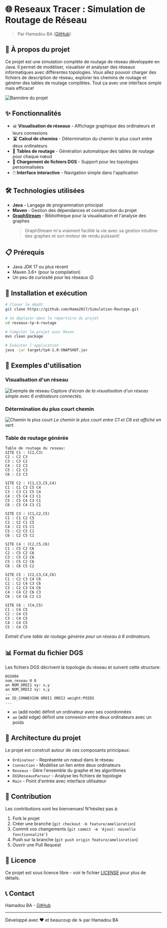 
# 🌐 Reseaux Tracer : Simulation de Routage de Réseau
> Par Hamadou BA ([GitHub](https://github.com/Hama2017))

## 🚀 À propos du projet

Ce projet est une simulation complète de routage de réseau développée en Java. Il permet de modéliser, visualiser et analyser des réseaux informatiques avec différentes topologies. Vous allez pouvoir charger des fichiers de description de réseau, explorer les chemins de routage et générer des tables de routage complètes. Tout ça avec une interface simple mais efficace!

![Bannière du projet](src/main/resources/images/img3.png)

## ✨ Fonctionnalités

- 📊 **Visualisation de réseaux** - Affichage graphique des ordinateurs et leurs connexions
- 🛣️ **Calcul de chemins** - Détermination du chemin le plus court entre deux ordinateurs
- 📝 **Tables de routage** - Génération automatique des tables de routage pour chaque nœud
- 🔄 **Chargement de fichiers DGS** - Support pour les topologies personnalisées
- 🖱️ **Interface interactive** - Navigation simple dans l'application

## 🛠️ Technologies utilisées

- **Java** - Langage de programmation principal
- **Maven** - Gestion des dépendances et construction du projet
- **[GraphStream](https://graphstream-project.org/)** - Bibliothèque pour la visualisation et l'analyse des graphes
  > GraphStream m'a vraiment facilité la vie avec sa gestion intuitive des graphes et son moteur de rendu puissant!

## 📋 Prérequis

- Java JDK 17 ou plus récent
- Maven 3.6+ (pour la compilation)
- Un peu de curiosité pour les réseaux 😉

## 🚀 Installation et exécution

```bash
# Cloner le dépôt
git clone https://github.com/Hama2017/Simulation-Routage.git

# Se déplacer dans le répertoire du projet
cd reseaux-tp-4-routage

# Compiler le projet avec Maven
mvn clean package

# Exécuter l'application
java -jar target/tp4-1.0-SNAPSHOT.jar
```

## 📸 Exemples d'utilisation

### Visualisation d'un réseau
![Exemple de réseau](src/main/resources/images/img1.png)
*Capture d'écran de la visualisation d'un réseau simple avec 6 ordinateurs connectés.*

### Détermination du plus court chemin
![Chemin le plus court](src/main/resources/images/img2.png)
*Le chemin le plus court entre C1 et C6 est affiché en vert.*

### Table de routage générée
```
Table de routage du reseau:
SITE C1 : (C2,C3)
C2 : C2 C3
C3 : C3 C2
C4 : C2 C3
C5 : C2 C3
C6 : C2 C3

SITE C2 : (C1,C3,C5,C4)
C1 : C1 C3 C5 C4
C3 : C3 C1 C5 C4
C4 : C5 C4 C3 C1
C5 : C5 C4 C3 C1
C6 : C5 C4 C3 C1

SITE C3 : (C1,C2,C5)
C1 : C1 C2 C5
C2 : C2 C1 C5
C4 : C2 C5 C1
C5 : C2 C5 C1
C6 : C2 C5 C1

SITE C4 : (C2,C5,C6)
C1 : C5 C2 C6
C2 : C5 C2 C6
C3 : C5 C2 C6
C5 : C5 C2 C6
C6 : C6 C5 C2

SITE C5 : (C2,C3,C4,C6)
C1 : C2 C3 C4 C6
C2 : C2 C4 C3 C6
C3 : C2 C3 C4 C6
C4 : C4 C2 C6 C3
C6 : C4 C6 C2 C3

SITE C6 : (C4,C5)
C1 : C4 C5
C2 : C4 C5
C3 : C4 C5
C4 : C4 C5
C5 : C4 C5
```
*Extrait d'une table de routage générée pour un réseau à 6 ordinateurs.*

## 📊 Format du fichier DGS

Les fichiers DGS décrivent la topologie du réseau et suivent cette structure:

```
DGS004
nom_reseau 0 0
an NOM_ORDI1 xy: x,y
an NOM_ORDI2 xy: x,y
...
ae ID_CONNEXION ORDI1 ORDI2 weight:POIDS
...
```

- `an` (add node) définit un ordinateur avec ses coordonnées
- `ae` (add edge) définit une connexion entre deux ordinateurs avec un poids

## 🧩 Architecture du projet

Le projet est construit autour de ces composants principaux:

- `Ordinateur` - Représente un nœud dans le réseau
- `Connection` - Modélise un lien entre deux ordinateurs
- `Reseaux` - Gère l'ensemble du graphe et les algorithmes
- `DGSReseauxParseur` - Analyse les fichiers de topologie
- `Main` - Point d'entrée avec interface utilisateur

## 🤝 Contribution

Les contributions sont les bienvenues! N'hésitez pas à:

1. Fork le projet
2. Créer une branche (`git checkout -b feature/amelioration`)
3. Commit vos changements (`git commit -m 'Ajout: nouvelle fonctionnalité'`)
4. Push sur la branche (`git push origin feature/amelioration`)
5. Ouvrir une Pull Request

## 📄 Licence

Ce projet est sous licence libre - voir le fichier [LICENSE](LICENSE) pour plus de détails.

## 📞 Contact

Hamadou BA - [GitHub](https://github.com/Hama2017)

---

Développé avec ❤️ et beaucoup de ☕ par Hamadou BA
